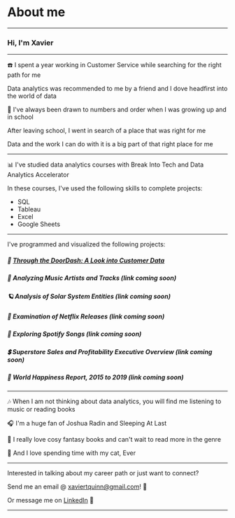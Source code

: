 # About me

---
### Hi, I'm Xavier

---
☎️ I spent a year working in Customer Service while searching for the right path for me

Data analytics was recommended to me by a friend and I dove headfirst into the world of data

🔢 I've always been drawn to numbers and order when I was growing up and in school

After leaving school, I went in search of a place that was right for me

Data and the work I can do with it is a big part of that right place for me

---
📊 I've studied data analytics courses with Break Into Tech and Data Analytics Accelerator

In these courses, I've used the following skills to complete projects:
<ul>
  <li>SQL</li>
  <li>Tableau</li>
  <li>Excel</li>
  <li>Google Sheets</li>
</ul>

---
I've programmed and visualized the following projects:
##### 🍕 [Through the DoorDash: A Look into Customer Data](/doordash)
##### 🎵 Analyzing Music Artists and Tracks (link coming soon)
##### 🪐 Analysis of Solar System Entities (link coming soon)
##### 🎥 Examination of Netflix Releases (link coming soon)
##### 🎼 Exploring Spotify Songs (link coming soon)
##### 💲 Superstore Sales and Profitability Executive Overview (link coming soon)
##### 🎉 World Happiness Report, 2015 to 2019 (link coming soon)

---
🎶 When I am not thinking about data analytics, you will find me listening to music or reading books

🎧 I'm a huge fan of Joshua Radin and Sleeping At Last

📖 I really love cosy fantasy books and can't wait to read more in the genre

🐾 And I love spending time with my cat, Ever

---
Interested in talking about my career path or just want to connect?

Send me an email @ xaviertquinn@gmail.com! 📧

Or message me on <a href="https://www.linkedin.com/in/xaviertquinn/">LinkedIn</a> 🔗

---


